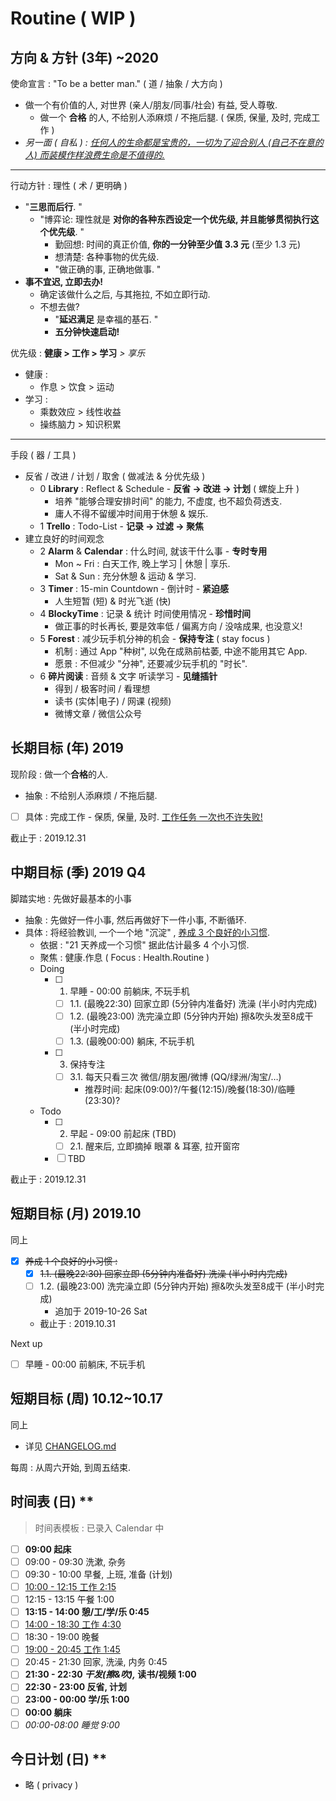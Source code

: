 # Routine ( WIP )

## 方向 & 方针 (3年) ~2020

使命宣言 : "To be a better man." ( 道 / 抽象 / 大方向 )

- 做一个有价值的人, 对世界 (亲人/朋友/同事/社会) 有益, 受人尊敬.
    - 做一个 **合格** 的人, 不给别人添麻烦 / 不拖后腿. ( 保质, 保量, 及时, 完成工作 )
- _另一面 ( 自私 ) : <u>任何人的生命都是宝贵的，一切为了迎合别人 (自己不在意的人) 而装模作样浪费生命是不值得的.</u>_

---

行动方针 : 理性 ( 术 / 更明确 )

- "**三思而后行**. "
    - "博弈论: 理性就是 **对你的各种东西设定一个优先级, 并且能够贯彻执行这个优先级**. "
        - 勤回想: 时间的真正价值, **你的一分钟至少值 3.3 元** (至少 1.3 元)
        - 想清楚: 各种事物的优先级.
        - "做正确的事, 正确地做事. "
- **事不宜迟, 立即去办!**
    - 确定该做什么之后, 与其拖拉, 不如立即行动.
    - 不想去做?
        - "**延迟满足** 是幸福的基石. "
        - **五分钟快速启动!**

优先级 : **健康 > 工作 > 学习** _> 享乐_

- 健康 :
    - 作息 > 饮食 > 运动
- 学习 :
    - 乘数效应 > 线性收益
    - 操练脑力 > 知识积累

---

手段 ( 器 / 工具 )

- 反省 / 改进 / 计划 / 取舍 ( 做减法 & 分优先级 )
    - 0 **Library** : Reflect & Schedule - **反省 → 改进 → 计划** ( 螺旋上升 )
        - 培养 "能够合理安排时间" 的能力, 不虚度, 也不超负荷透支.
        - 庸人不得不留缓冲时间用于休憩 & 娱乐.
    - 1 **Trello** : Todo-List - **记录 → 过滤 → 聚焦**
- 建立良好的时间观念
    - 2 **Alarm** & **Calendar** : 什么时间, 就该干什么事 - **专时专用** <!-- 闹钟 & 时间表 -->
        <!-- - Mon ~ Fri : 白天工作, 晚上学习, 节制享乐, 早睡早起. -->
        - Mon ~ Fri : 白天工作, 晚上学习 | 休憩 | 享乐.
        - Sat & Sun : 充分休憩 & 运动 & 学习.
    - 3 **Timer** : 15-min Countdown - 倒计时 - **紧迫感**
        - 人生短暂 (短) & 时光飞逝 (快)
    - 4 **BlockyTime** : 记录 & 统计 时间使用情况 - **珍惜时间**
        - 做正事的时长再长, 要是效率低 / 偏离方向 / 没啥成果, 也没意义!
    - 5 **Forest** : 减少玩手机分神的机会 - **保持专注** ( stay focus )
        - 机制 : 通过 App "种树", 以免在成熟前枯萎, 中途不能用其它 App.
        - 愿景 : 不但减少 "分神", 还要减少玩手机的 "时长".
    - 6 **碎片阅读** : 音频 & 文字 听读学习 - **见缝插针**
        - 得到 / 极客时间 / 看理想
        - 读书 (实体|电子) / 网课 (视频)
        - 微博文章 / 微信公众号

## 长期目标 (年) 2019

现阶段 : 做一个**合格**的人.

- 抽象 : 不给别人添麻烦 / 不拖后腿.
- [ ] 具体 : 完成工作 - 保质, 保量, 及时. <u>工作任务 一次也不许失败!</u>

截止于 : 2019.12.31

## 中期目标 (季) 2019 Q4

脚踏实地 : 先做好最基本的小事

- 抽象 : 先做好一件小事, 然后再做好下一件小事, 不断循环.
- 具体 : 将经验教训, 一个一个地 "沉淀" , <u>养成 3 个良好的小习惯</u>.
    - 依据 : "21 天养成一个习惯" 据此估计最多 4 个小习惯.
    - 聚焦 : 健康.作息 ( Focus : Health.Routine )
    - Doing
        - [ ] 1. 早睡 - 00:00 前躺床, 不玩手机
            - [ ] 1.1. (最晚22:30) 回家立即 (5分钟内准备好) 洗澡 (半小时内完成)
            - [ ] 1.2. (最晚23:00) 洗完澡立即 (5分钟内开始) 擦&吹头发至8成干 (半小时完成)
            - [ ] 1.3. (最晚00:00) 躺床, 不玩手机
        - [ ] 3. 保持专注
            - [ ] 3.1. 每天只看三次 微信/朋友圈/微博 (QQ/绿洲/淘宝/…)
                - 推荐时间: 起床(09:00)?/午餐(12:15)/晚餐(18:30)/临睡(23:30)?
    - Todo
        - [ ] 2. 早起 - 09:00 前起床 (TBD)
            - [ ] 2.1. 醒来后, 立即摘掉 眼罩 & 耳塞, 拉开窗帘
        - [ ] TBD

截止于 : 2019.12.31

## 短期目标 (月) 2019.10

同上

- [x] ~~养成 1 个良好的小习惯 :~~
    - [x] ~~1.1. (最晚22:30) 回家立即 (5分钟内准备好) 洗澡 (半小时内完成)~~
    - [ ] 1.2. (最晚23:00) 洗完澡立即 (5分钟内开始) 擦&吹头发至8成干 (半小时完成)
        - 追加于 2019-10-26 Sat
    - 截止于 : 2019.10.31

Next up

- [ ] 早睡 - 00:00 前躺床, 不玩手机

## 短期目标 (周) 10.12~10.17

同上

- 详见 [CHANGELOG.md](CHANGELOG.md)

每周 : 从周六开始, 到周五结束.

## 时间表 (日) **

> 时间表模板 : 已录入 Calendar 中

- [ ] **09:00 起床**
- [ ] 09:00 - 09:30 洗漱, 杂务
- [ ] 09:30 - 10:00 早餐, 上班, 准备 (计划)
- [ ] <u>10:00 - 12:15 工作 2:15</u>
- [ ] 12:15 - 13:15 午餐 1:00
- [ ] **13:15 - 14:00 憩/工/学/乐 0:45**
- [ ] <u>14:00 - 18:30 工作 4:30</u>
- [ ] 18:30 - 19:00 晚餐
- [ ] <u>19:00 - 20:45 工作 1:45</u>
- [ ] 20:45 - 21:30 回家, 洗澡, 内务 0:45
- [ ] **21:30 - 22:30 _干发(擦&吹),_ 读书/视频 1:00**
- [ ] **22:30 - 23:00 反省, 计划**
- [ ] **23:00 - 00:00 学/乐 1:00**
- [ ] **00:00 躺床**
- [ ] _00:00-08:00 睡觉 9:00_

## 今日计划 (日) **

- 略 ( privacy )
